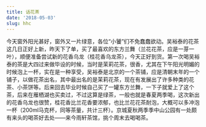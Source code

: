 ```yaml
---
title: 话花茶
date: '2018-05-03'
slug: hhc
---
```

今天窗外阳光甚好，窗外又一片绿意，各位“小饕”们不免蠢蠢欲动。吴裕泰的花茶这几日正好上新，昨天下了单，买了最喜欢的东方兰舞（兰花花茶，应是一芽一叶），顺便准备尝试新的花香乌龙（桂花香乌龙茶），今天正好到货。第一次喝吴裕泰的茶是大四过来做毕设的时候，当时是茉莉花茶，很香，尤其在下午阳光明媚的时候泡上一杯，实在是一种享受，吴裕泰是北京的一个茶铺，应是清朝末年的一个铺子，以做花茶出名，其中最出名的是茉莉花茶，现在有发展出了许多种类的花茶、小茶饼等。后来回去毕业时候自己买了一罐东方兰舞，一下子就爱上了这个茶，后来在雁栖湖也买卖过，不过这算是绿茶，一般也就是春夏两季喝，这次新出的花香乌龙也很赞，桂花香比兰花香要浓郁，也比兰花花茶耐泡，大概可以多冲泡一杯（200ml马克杯，同等茶量，共计三杯）。京城夏秋两季季中山公园有一处颇有来头的喝茶好去处——来今雨轩茶馆，挑个周末去喝喝茶。
